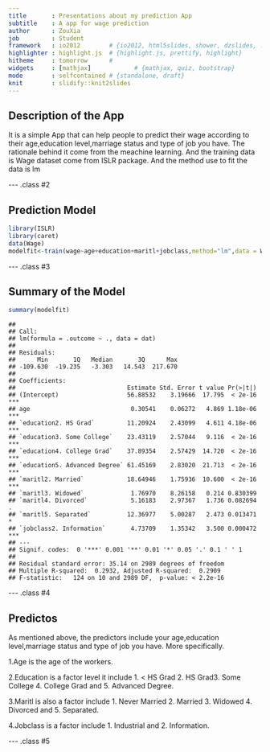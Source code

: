 ```yaml
---
title       : Presentations about my prediction App
subtitle    : A app for wage prediction
author      : ZouXia
job         : Student
framework   : io2012        # {io2012, html5slides, shower, dzslides, ...}
highlighter : highlight.js  # {highlight.js, prettify, highlight}
hitheme     : tomorrow      # 
widgets     : [mathjax]            # {mathjax, quiz, bootstrap}
mode        : selfcontained # {standalone, draft}
knit        : slidify::knit2slides
---
```


## Description of the App

It is a simple App that can help people to predict their wage according to their age,education level,marriage status and type of job you have.  The rationale behind it come from the meachine learning. And the training data is Wage dataset come from ISLR package. And the method use to fit the data is lm

--- .class #2 

## Prediction Model

```r
library(ISLR)
library(caret)
data(Wage)
modelfit<-train(wage~age+education+maritl+jobclass,method="lm",data = Wage)
```

--- .class #3


## Summary of the Model

```r
summary(modelfit)
```

```
## 
## Call:
## lm(formula = .outcome ~ ., data = dat)
## 
## Residuals:
##      Min       1Q   Median       3Q      Max 
## -109.630  -19.235   -3.303   14.543  217.670 
## 
## Coefficients:
##                               Estimate Std. Error t value Pr(>|t|)    
## (Intercept)                   56.88532    3.19666  17.795  < 2e-16 ***
## age                            0.30541    0.06272   4.869 1.18e-06 ***
## `education2. HS Grad`         11.20924    2.43099   4.611 4.18e-06 ***
## `education3. Some College`    23.43119    2.57044   9.116  < 2e-16 ***
## `education4. College Grad`    37.89354    2.57429  14.720  < 2e-16 ***
## `education5. Advanced Degree` 61.45169    2.83020  21.713  < 2e-16 ***
## `maritl2. Married`            18.64946    1.75936  10.600  < 2e-16 ***
## `maritl3. Widowed`             1.76970    8.26158   0.214 0.830399    
## `maritl4. Divorced`            5.16183    2.97367   1.736 0.082694 .  
## `maritl5. Separated`          12.36977    5.00287   2.473 0.013471 *  
## `jobclass2. Information`       4.73709    1.35342   3.500 0.000472 ***
## ---
## Signif. codes:  0 '***' 0.001 '**' 0.01 '*' 0.05 '.' 0.1 ' ' 1
## 
## Residual standard error: 35.14 on 2989 degrees of freedom
## Multiple R-squared:  0.2932,	Adjusted R-squared:  0.2909 
## F-statistic:   124 on 10 and 2989 DF,  p-value: < 2.2e-16
```

--- .class #4

## Predictos
   As mentioned above, the predictors include your age,education level,marriage status and type of job you have.
More specifically.

 1.Age is the age of the workers.

 2.Education is a factor level it include  1. < HS Grad 2. HS Grad3. Some College 4. College Grad and 5. Advanced Degree. 

 3.Maritl is also a factor include 1. Never Married 2. Married 3. Widowed 4. Divorced and 5. Separated.

 4.Jobclass is a factor include  1. Industrial and 2. Information.

--- .class #5
